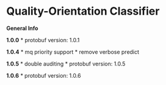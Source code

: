# Quality-Orientation Classifier 

**General Info**

**1.0.0**
    * protobuf version: 1.0.1

**1.0.4**
    * mq priority support
    * remove verbose predict
    
**1.0.5**
    * double auditing
    * protobuf version: 1.0.5
    
**1.0.6**
    * protobuf version: 1.0.6